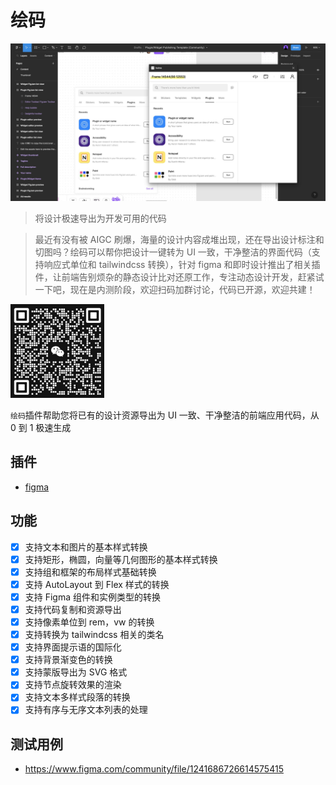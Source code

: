 # 绘码

![](cover.jpg)

> 将设计极速导出为开发可用的代码

> 最近有没有被 AIGC 刷爆，海量的设计内容成堆出现，还在导出设计标注和切图吗？绘码可以帮你把设计一键转为 UI 一致，干净整洁的界面代码（支持响应式单位和 tailwindcss 转换），针对 figma 和即时设计推出了相关插件，让前端告别烦杂的静态设计比对还原工作，专注动态设计开发，赶紧试一下吧，现在是内测阶段，欢迎扫码加群讨论，代码已开源，欢迎共建！

<img src="qr-code.png" width="150" height="150">

`绘码`插件帮助您将已有的设计资源导出为 UI 一致、干净整洁的前端应用代码，从 0 到 1 极速生成

## 插件

-  [figma](https://www.figma.com/community/plugin/1239442570532327240)

## 功能

-  [x] 支持文本和图片的基本样式转换
-  [x] 支持矩形，椭圆，向量等几何图形的基本样式转换
-  [x] 支持组和框架的布局样式基础转换
-  [x] 支持 AutoLayout 到 Flex 样式的转换
-  [x] 支持 Figma 组件和实例类型的转换
-  [x] 支持代码复制和资源导出
-  [x] 支持像素单位到 rem，vw 的转换
-  [x] 支持转换为 tailwindcss 相关的类名
-  [x] 支持界面提示语的国际化
-  [x] 支持背景渐变色的转换
-  [x] 支持蒙版导出为 SVG 格式
-  [x] 支持节点旋转效果的渲染
-  [x] 支持文本多样式段落的转换
-  [x] 支持有序与无序文本列表的处理

## 测试用例

-  https://www.figma.com/community/file/1241686726614575415
